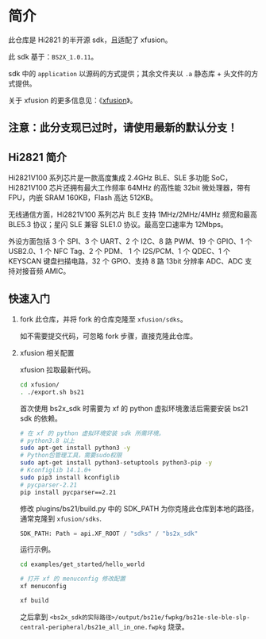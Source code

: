 # 简介

此仓库是 Hi2821 的半开源 sdk，且适配了 xfusion。

此 sdk 基于：`BS2X_1.0.11`。

sdk 中的 `application` 以源码的方式提供；其余文件夹以 `.a` 静态库 + 头文件的方式提供。

关于 xfusion 的更多信息见：《[xfusion](https://github.com/x-eks-fusion/xfusion)》。

## 注意：此分支现已过时，请使用最新的默认分支！

## Hi2821 简介

Hi2821V100 系列芯片是一款高度集成 2.4GHz BLE、SLE 多功能 SoC，Hi2821V100 芯片还拥有最大工作频率 64MHz 的高性能 32bit 微处理器，带有 FPU，内嵌 SRAM 160KB，Flash 高达 512KB。

无线通信方面，Hi2821V100 系列芯片 BLE 支持 1MHz/2MHz/4MHz 频宽和最高 BLE5.3 协议；星闪 SLE 兼容 SLE1.0 协议。最高空口速率为 12Mbps。

外设方面包括 3 个 SPI、3 个 UART、2 个 I2C、8 路 PWM、19 个 GPIO、1 个 USB2.0、1 个 NFC Tag、2 个 PDM、 1 个 I2S/PCM、1 个 QDEC、1 个 KEYSCAN 键盘扫描电路，32 个 GPIO、支持 8 路 13bit 分辨率 ADC、ADC 支持对接音频 AMIC。

## 快速入门

1.  fork 此仓库，并将 fork 的仓库克隆至 `xfusion/sdks`。

    如不需要提交代码，可忽略 fork 步骤，直接克隆此仓库。

1.  xfusion 相关配置

    xfusion 拉取最新代码。

    ```bash
    cd xfusion/
    . ./export.sh bs21
    ```

    首次使用 bs2x_sdk 时需要为 xf 的 python 虚拟环境激活后需要安装 bs21 sdk 的依赖。

    ```bash
    # 在 xf 的 python 虚拟环境安装 sdk 所需环境。
    # python3.8 以上
    sudo apt-get install python3 -y
    # Python包管理工具，需要sudo权限
    sudo apt-get install python3-setuptools python3-pip -y
    # Kconfiglib 14.1.0+
    sudo pip3 install kconfiglib
    # pycparser-2.21
    pip install pycparser==2.21
    ```

    修改 plugins/bs21/build.py 中的 SDK_PATH 为你克隆此仓库到本地的路径，通常克隆到 `xfusion/sdks`.

    ```python
    SDK_PATH: Path = api.XF_ROOT / "sdks" / "bs2x_sdk"
    ```

    运行示例。

    ```bash
    cd examples/get_started/hello_world

    # 打开 xf 的 menuconfig 修改配置
    xf menuconfig

    xf build
    ```

    之后拿到 `<bs2x_sdk的实际路径>/output/bs21e/fwpkg/bs21e-sle-ble-slp-central-peripheral/bs21e_all_in_one.fwpkg` 烧录。
